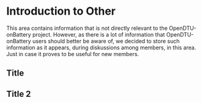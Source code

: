 # Introduction to Other

This area contains information that is not directly relevant to the OpenDTU-onBattery project.
However, as there is a lot of information that OpenDTU-onBattery users should better be aware of, we decided to store such information as it appears, during diskussions among members, in this area. Just in case it proves to be useful for new members.

## Title


## Title 2

